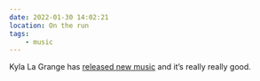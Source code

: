 ```yaml
---
date: 2022-01-30 14:02:21
location: On the run
tags:
    - music
---
```


Kyla La Grange has
[released new music](https://open.spotify.com/track/4vFF42BbvdSPksmBxOdMu1?si=LKNVDDREQOCc7NfJ_jb4Kw)
and it’s really really good.
